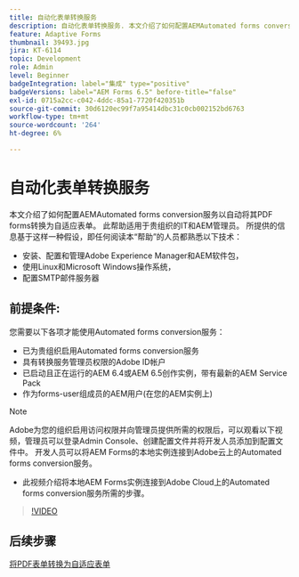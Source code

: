 ```yaml
---
title: 自动化表单转换服务
description: 自动化表单转换服务. 本文介绍了如何配置AEMAutomated forms conversion服务以自动将其PDF forms转换为自适应表单。 此帮助适用于贵组织的IT和AEM管理员。
feature: Adaptive Forms
thumbnail: 39493.jpg
jira: KT-6114
topic: Development
role: Admin
level: Beginner
badgeIntegration: label="集成" type="positive"
badgeVersions: label="AEM Forms 6.5" before-title="false"
exl-id: 0715a2cc-c042-4ddc-85a1-7720f420351b
source-git-commit: 30d6120ec99f7a95414dbc31c0cb002152bd6763
workflow-type: tm+mt
source-wordcount: '264'
ht-degree: 6%

---
```


# 自动化表单转换服务

本文介绍了如何配置AEMAutomated forms conversion服务以自动将其PDF forms转换为自适应表单。 此帮助适用于贵组织的IT和AEM管理员。 所提供的信息基于这样一种假设，即任何阅读本“帮助”的人员都熟悉以下技术：

* 安装、配置和管理Adobe Experience Manager和AEM软件包，
* 使用Linux和Microsoft Windows操作系统，
* 配置SMTP邮件服务器

## 前提条件:

您需要以下各项才能使用Automated forms conversion服务：

* 已为贵组织启用Automated forms conversion服务
* 具有转换服务管理员权限的Adobe ID帐户
* 已启动且正在运行的AEM 6.4或AEM 6.5创作实例，带有最新的AEM Service Pack
* 作为forms-user组成员的AEM用户(在您的AEM实例上)

>[!NOTE]
>Adobe为您的组织启用访问权限并向管理员提供所需的权限后，可以观看以下视频，管理员可以登录Admin Console、创建配置文件并将开发人员添加到配置文件中。 开发人员可以将AEM Forms的本地实例连接到Adobe云上的Automated forms conversion服务。

* 此视频介绍将本地AEM Forms实例连接到Adobe Cloud上的Automated forms conversion服务所需的步骤。

>[!VIDEO](https://video.tv.adobe.com/v/39493?quality=12&learn=on)

## 后续步骤

[将PDF表单转换为自适应表单](./convert-pdf-form-into-adaptive-form.md)